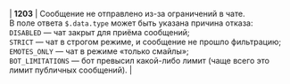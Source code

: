 | **1203** | Сообщение не отправлено из-за ограничений в чате. <br> В поле ответа `$.data.type` может быть указана причина отказа: <br> `DISABLED` — чат закрыт для приёма сообщений; <br> `STRICT` — чат в строгом режиме, и сообщение не прошло фильтрацию; <br> `EMOTES_ONLY` — чат в режиме «только смайлы»; <br> `BOT_LIMITATIONS` — бот превысил какой-либо лимит (чаще всего это лимит публичных сообщений). |
